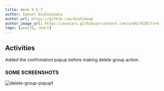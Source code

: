 ```yaml
---
title: Week 6 & 7 
author: Samuel Dushimimana
author_url: https://github.com/dushimsam
author_image_url: https://avatars.githubusercontent.com/u/66276301?v=4
tags: [gsoc22, react]
---
```


<!--
SPDX-License-Identifier: CC-BY-SA-4.0

SPDX-FileCopyrightText: 2022 Samuel Dushimimana <dushsam100@gmail.com>
-->

## Activities

Added the confirmation popup before making delete group action.

### SOME SCREENSHOTS

![delete-group-popup1](/img/reactUI/api/Groups/delete_group_popup.png)
